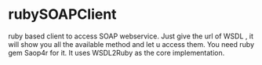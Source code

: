 # rubySOAPClient

ruby based client to access SOAP webservice.
Just give the url of WSDL , it will show you all the available method and let u 
access them.
You need ruby gem Saop4r for it. It uses WSDL2Ruby as the core 
implementation.

